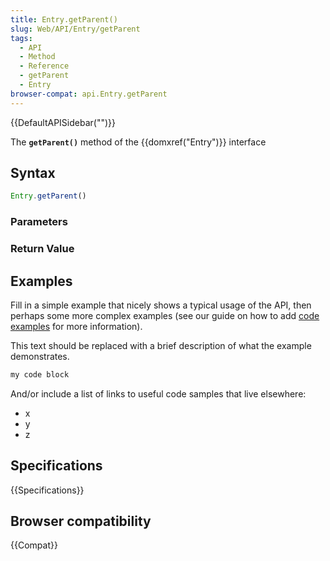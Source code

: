 ```yaml
---
title: Entry.getParent()
slug: Web/API/Entry/getParent
tags:
  - API
  - Method
  - Reference
  - getParent
  - Entry
browser-compat: api.Entry.getParent
---
```

{{DefaultAPISidebar("")}}

The **`getParent()`** method of the {{domxref("Entry")}} interface 

## Syntax

```js
Entry.getParent()
```

### Parameters



### Return Value



## Examples

Fill in a simple example that nicely shows a typical usage of the API, then perhaps some more complex examples (see our guide on how to add [code examples](/en-US/docs/MDN/Contribute/Structures/Code_examples) for more information).

This text should be replaced with a brief description of what the example demonstrates.

```js
my code block
```

And/or include a list of links to useful code samples that live elsewhere:

*   x
*   y
*   z

## Specifications

{{Specifications}}

## Browser compatibility

{{Compat}}

